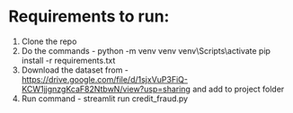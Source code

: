 # Requirements to run:
1. Clone the repo
2. Do the commands -
    python -m venv venv
    venv\Scripts\activate
    pip install -r requirements.txt
3. Download the dataset from - https://drive.google.com/file/d/1sjxVuP3FiQ-KCW1jjgnzgKcaF82NtbwN/view?usp=sharing and add to project folder
4. Run command -
    streamlit run credit_fraud.py
